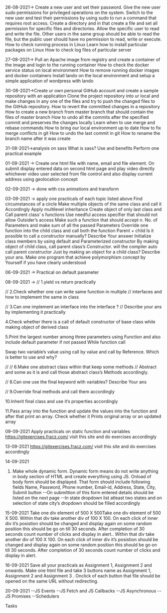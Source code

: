 26-08-2021->  Create a new user and set their password. Give the new user sudo permissions for privileged operations on the system. Switch to the new user and test their permissions by using sudo to run a command that requires root access.
 Create a directory and in that create a file and set all permission for specific files and directories.
 Allow the specific user to read and write the file. Other users in the same group should be able to read the file, but the public user should have no permission to read, write or execute.
 How to check running process in Linux
 Learn how to install particular packages on Linux
 How to check log files of particular server

27-08-2021-> Pull an Apache image from registry and create a container of the image and login to the running container
    How to check the docker service status on local environment
    How to remove running docker images and docker containers
    Install lando on the local environment and setup a simple application of wordpress with lando

30-08-2021->Create ur own personal GitHub account and create a sample repository with an application
    Clone the project repository into ur local and make changes in any one of the files and try to push the changed files to the GitHub repository.
    How to revert the committed changes in a repository
    How to create a new branch from master branch that should contain the files of master branch
    How to undo all the commits after the specified commit and preserves the changes locally
    Learn when to use merge and rebase commands
    How to bring our local environment up to date
    How to fix merge conflicts in git
    How to undo the last commit in git
    How to rename the branch name after it was create

31-08-2021->analysis on sass
    What is sass? Use and benefits
    Perform one practical example

01-09-2021 -> Create one html file with name, email and file element. On submit display entered data on second html page and play video directly whichever video user selected from file control and also display current address using geolocation concept

02-09-2021 -> done with css animations and transform

03-09-2021 -> apply one practicals of each topic listed above
Find circumstances of a  circle
Make multiple objects of the same class and call it Accordingly
Apply multilevel inheritance
Create object of only last class and Call parent class’ s functions
Use needful access specifier that should not allow Outsider’s access
Make such a function that should accept n. No. of
Parameters and make sum of all the passed
Parameters
Override one function into the child class and call both the
function Parent + child
Is it possible to call a constructor manually? Describe Your answer
Initialize class members by using default and
Parameterized constructor
By making object of child class, call parent class’s
Constructor. will the compiler auto call parent constructor
Just by making an object for a child class? Describe your ans.
Make one program that achieve polymorphism concept by
Yourself if you have clearly understood

06-09-2021 -> Practical on default parameter

08-09-2021 -> 
// 1.yield vs return practically

// 2.Check whether one can write same function in multiple
// interfaces and how to implement the same in class

// 3.Can one implement an interface into the interface ?
// Describe your ans by implementing it practically

4.Check whether there is a call of default constructor of base
class while making object of derived class

5.Print the largest number among three parameters using
Function and also include default parameter if not passed While function call

Swap two variable’s value using call by value and call by
Reference. Which is better to use and why?

// // 6.Make one abstract class within that keep some methods
// Abstract and some as it is and call those abstract class’s Methods accordingly.

// 8.Can one use the final keyword with variables? Describe Your ans

// 9.Override final methods and call them accordingly

10.Inherit final class and use it’s properties accordingly

11.Pass array into the function and update the values into the
function and after that print an array. Check whether it
Prints original array or an updated array


09-09-2021
Apply practicals on static function and variables
https://gitexercises.fracz.com/ visit this site and do exercises accordingly


13-09-2021
https://gitexercises.fracz.com/ visit this site and do exercises accordingly

14-09-2021
1. Make whole dynamic form. Dynamic form means do not write anything in body section of HTML and
create everything using JS. Onload of body form should be displayed.
That form should include following fields
Name, Password, Phone number, Email-id, Address, State, City, Submit button
--On submittion of this form entered details should be listed on the next page
--In state dropdown list atleast two states and on selection of state city’s dropdown should be filled accordingly

15-09-2021
Take one div element of 500 X 500Take one div element of 500 X 500. Within that div take another div of 100 X 100. On each click of inner div it’s posistion should be changed and display again on some random position this should be go on till 30 seconds. After completion of 30 seconds count number of clicks and display in alert.. Within that div take another div of 100 X 100. On each click of inner div it’s posistion should be changed and display again on some random position this should be go on till 30 seconds. After completion of 30 seconds count number of clicks and display in alert.

16-09-2021
Save all your practicals as Assignment 1, Assignment 2 and onwards.
Make one html file and take 3 buttons name as Assignment 1, Assignment 2 and Assignment 3 .
Onclick of each button that file should be opened on the same URL without redirecting.

20-09-2021
--JS Events
--JS Fetch and JS Callbacks
--JS Asynchronous
--JS Promises
--Schedulers

Tasks
